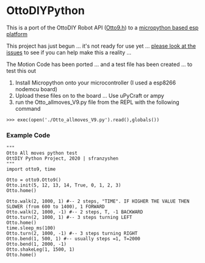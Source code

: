 # OttoDIYPython

This is a port of the OttoDIY Robot API ([Otto9.h](https://github.com/OttoDIY/OttoDIYLib/blob/master/Otto9.h)) to a [micropython based esp platform](https://docs.micropython.org/en/latest/esp8266/tutorial/intro.html)

This project has just begun ... it's not ready for use yet ... [please look at 
the issues](https://github.com/OttoDIY/OttoDIYPython/issues) to see if you can help make this a reality ...

The Motion Code has been ported ... and a test file has been created ... to test this out

1) Install Micropython onto your microcontroller (I used a esp8266 nodemcu board)
2) Upload these files on to the board ... Use uPyCraft or ampy
3) run the Otto_allmoves_V9.py file from the REPL with the following command

`>>> exec(open('./Otto_allmoves_V9.py').read(),globals())`

### Example Code
```
"""
Otto All moves python test 
OttDIY Python Project, 2020 | sfranzyshen
"""
import otto9, time

Otto = otto9.Otto9()
Otto.init(5, 12, 13, 14, True, 0, 1, 2, 3)
Otto.home()

Otto.walk(2, 1000, 1) #-- 2 steps, "TIME". IF HIGHER THE VALUE THEN SLOWER (from 600 to 1400), 1 FORWARD
Otto.walk(2, 1000, -1) #-- 2 steps, T, -1 BACKWARD 
Otto.turn(2, 1000, 1) #-- 3 steps turning LEFT
Otto.home()
time.sleep_ms(100)  
Otto.turn(2, 1000, -1) #-- 3 steps turning RIGHT 
Otto.bend(1, 500, 1) #-- usually steps =1, T=2000
Otto.bend(1, 2000, -1)     
Otto.shakeLeg(1, 1500, 1)
Otto.home()
```

